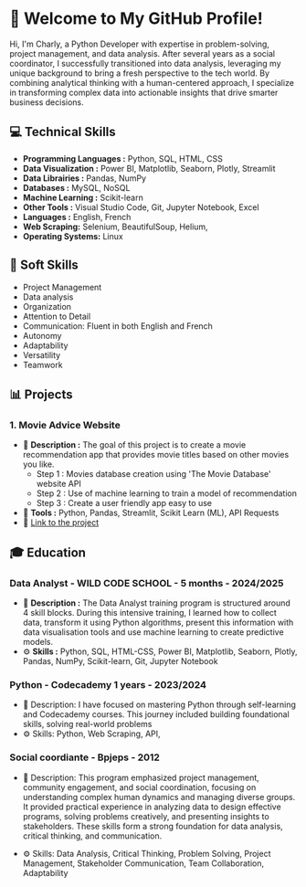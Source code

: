 # 👋 Welcome to My GitHub Profile!

Hi, I'm Charly, a Python Developer with expertise in problem-solving, project management, and data analysis.
After several years as a social coordinator, I successfully transitioned into data analysis, leveraging my unique background to bring a fresh perspective to the tech world. By combining analytical thinking with a human-centered approach, I specialize in transforming complex data into actionable insights that drive smarter business decisions.

## 💻 Technical Skills

- **Programming Languages :** Python, SQL, HTML, CSS
- **Data Visualization :** Power BI, Matplotlib, Seaborn, Plotly, Streamlit
- **Data Librairies :** Pandas, NumPy
- **Databases :** MySQL, NoSQL
- **Machine Learning :** Scikit-learn
- **Other Tools :** Visual Studio Code, Git, Jupyter Notebook, Excel
- **Languages :** English, French
- **Web Scraping:** Selenium, BeautifulSoup, Helium,
- **Operating Systems:** Linux 

## 🤝 Soft Skills

- Project Management
- Data analysis
- Organization
- Attention to Detail
- Communication: Fluent in both English and French
- Autonomy
- Adaptability
- Versatility
- Teamwork

## 📊 Projects

### 1. Movie Advice Website

- 📄 **Description :** The goal of this project is to create a movie recommendation app that provides movie titles based on other movies you like.
  -  Step 1 : Movies database creation using 'The Movie Database' website API
  -  Step 2 : Use of machine learning to train a model of recommendation
  -  Step 3 : Create a user friendly app easy to use
- 🔧 **Tools :** Python, Pandas, Streamlit, Scikit Learn (ML), API Requests
- 🌟 [Link to the project](https://wildflix-projet.streamlit.app/)


## 🎓 Education 

### Data Analyst - WILD CODE SCHOOL - 5 months - 2024/2025

- 📄 **Description :** The Data Analyst training program is structured around 4 skill blocks. During this intensive training, I learned how to collect data, transform it using Python algorithms, present this information with data visualisation tools and use machine learning to create predictive models.
- ⚙ **Skills :** Python, SQL, HTML-CSS, Power BI, Matplotlib, Seaborn, Plotly, Pandas, NumPy, Scikit-learn, Git, Jupyter Notebook

### Python - Codecademy 1 years - 2023/2024

- 📄 Description: I have focused on mastering Python through self-learning and Codecademy courses. This journey included building foundational skills, solving real-world problems
- ⚙ Skills: Python, Web Scraping, API, 

### Social coordiante - Bpjeps - 2012

- 📄 Description: This program emphasized project management, community engagement, and social coordination, focusing on understanding complex human dynamics and managing diverse groups. It provided practical experience in analyzing data to design effective programs, solving problems creatively, and presenting insights to stakeholders. These skills form a strong foundation for data analysis, critical thinking, and communication.

- ⚙ Skills: Data Analysis, Critical Thinking, Problem Solving, Project Management, Stakeholder Communication, Team Collaboration, Adaptability
